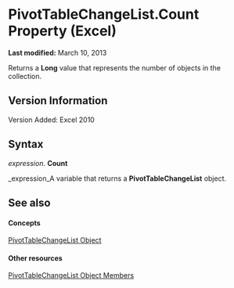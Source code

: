 
# PivotTableChangeList.Count Property (Excel)

 **Last modified:** March 10, 2013

Returns a  **Long** value that represents the number of objects in the collection.

## Version Information

Version Added: Excel 2010 


## Syntax

 _expression_. **Count**

 _expression_A variable that returns a  **PivotTableChangeList** object.


## See also


#### Concepts


 [PivotTableChangeList Object](83bc0395-b97e-d57f-cfe4-e226a5cea36c.md)
#### Other resources


 [PivotTableChangeList Object Members](e328782b-4b0d-6f46-cf0d-38024e6d0ed7.md)
